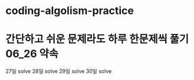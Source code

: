 # coding-algolism-practice

# 간단하고 쉬운 문제라도 하루 한문제씩 풀기 06_26 약속
27일 solve
28일 solve
29일 solve
30일 solve

